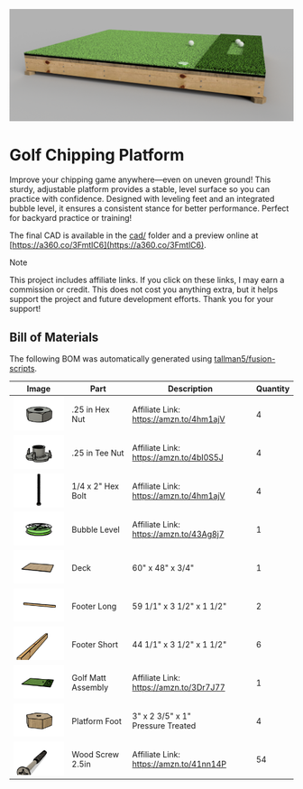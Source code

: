 ![](images/golf-chipping-platform-render.png)

# Golf Chipping Platform
Improve your chipping game anywhere—even on uneven ground!
This sturdy, adjustable platform provides a stable, level surface so you can practice with confidence.
Designed with leveling feet and an integrated bubble level, it ensures a consistent stance for better performance.
Perfect for backyard practice or training!

The final CAD is available in the [cad/](cad/) folder and a preview online at [https://a360.co/3FmtlC6](https://a360.co/3FmtlC6). 

> [!NOTE]
> This project includes affiliate links. If you click on these links, I may earn a commission or credit. This does not cost you anything extra, but it helps support the project and future development efforts. Thank you for your support!


## Bill of Materials
The following BOM was automatically generated using [tallman5/fusion-scripts](https://github.com/tallman5/fusion-scripts).

|Image|Part|Description|Quantity|
|-|-|-|-|
|![](images/.25-in-hex-nut.png)|.25 in Hex Nut|Affiliate Link: https://amzn.to/4hm1ajV|4|
|![](images/.25-in-tee-nut.png)|.25 in Tee Nut|Affiliate Link: https://amzn.to/4bI0S5J|4|
|![](images/1-4-x-2-hex-bolt.png)|1/4 x 2" Hex Bolt|Affiliate Link: https://amzn.to/4hm1ajV|4|
|![](images/bubble-level.png)|Bubble Level|Affiliate Link: https://amzn.to/43Ag8j7|1|
|![](images/deck.png)|Deck|60" x 48" x 3/4"|1|
|![](images/footer-long.png)|Footer Long|59 1/1" x 3 1/2" x 1 1/2"|2|
|![](images/footer-short.png)|Footer Short|44 1/1" x 3 1/2" x 1 1/2"|6|
|![](images/golf-matt-assembly.png)|Golf Matt Assembly|Affiliate Link: https://amzn.to/3Dr7J77|1|
|![](images/platform-foot.png)|Platform Foot|3" x 2 3/5" x 1"<br>Pressure Treated|4|
|![](images/wood-screw-2.5in.png)|Wood Screw 2.5in|Affiliate Link: https://amzn.to/41nn14P|54|